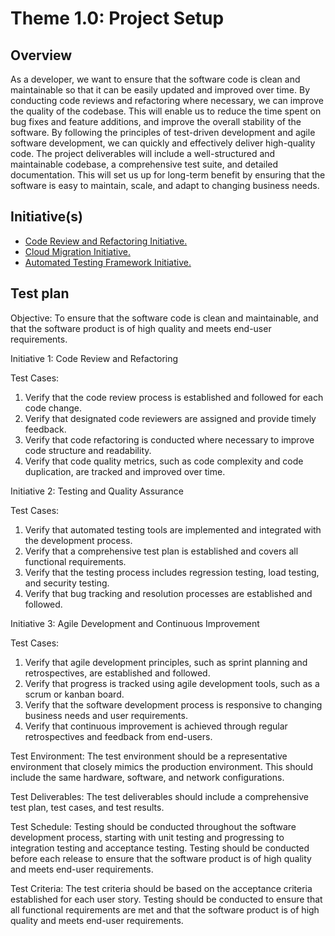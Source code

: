 # Theme 1.0: Project Setup
## Overview
As a developer, we want to ensure that the software code is clean and maintainable so that it can be easily updated and improved over time. By conducting code reviews and refactoring where necessary, we can improve the quality of the codebase. This will enable us to reduce the time spent on bug fixes and feature additions, and improve the overall stability of the software. By following the principles of test-driven development and agile software development, we can quickly and effectively deliver high-quality code. The project deliverables will include a well-structured and maintainable codebase, a comprehensive test suite, and detailed documentation. This will set us up for long-term benefit by ensuring that the software is easy to maintain, scale, and adapt to changing business needs.
## Initiative(s)

* [Code Review and Refactoring Initiative.](initiatives/initiative_code_review.md)
* [Cloud Migration Initiative.](initiatives/initiative_cloud_mirgration.md)
* [Automated Testing Framework Initiative.](initiatives/initiative_automated_testing.md)

## Test plan
Objective: To ensure that the software code is clean and maintainable, and that the software product is of high quality and meets end-user requirements.

Initiative 1: Code Review and Refactoring

Test Cases:

1. Verify that the code review process is established and followed for each code change.
2. Verify that designated code reviewers are assigned and provide timely feedback.
3. Verify that code refactoring is conducted where necessary to improve code structure and readability.
4. Verify that code quality metrics, such as code complexity and code duplication, are tracked and improved over time.

Initiative 2: Testing and Quality Assurance

Test Cases:

1. Verify that automated testing tools are implemented and integrated with the development process.
2. Verify that a comprehensive test plan is established and covers all functional requirements.
3. Verify that the testing process includes regression testing, load testing, and security testing.
4. Verify that bug tracking and resolution processes are established and followed.

Initiative 3: Agile Development and Continuous Improvement

Test Cases:

1. Verify that agile development principles, such as sprint planning and retrospectives, are established and followed.
2. Verify that progress is tracked using agile development tools, such as a scrum or kanban board.
3. Verify that the software development process is responsive to changing business needs and user requirements.
4. Verify that continuous improvement is achieved through regular retrospectives and feedback from end-users.

Test Environment:
The test environment should be a representative environment that closely mimics the production environment. This should include the same hardware, software, and network configurations.

Test Deliverables:
The test deliverables should include a comprehensive test plan, test cases, and test results.

Test Schedule:
Testing should be conducted throughout the software development process, starting with unit testing and progressing to integration testing and acceptance testing. Testing should be conducted before each release to ensure that the software product is of high quality and meets end-user requirements.

Test Criteria:
The test criteria should be based on the acceptance criteria established for each user story. Testing should be conducted to ensure that all functional requirements are met and that the software product is of high quality and meets end-user requirements.
